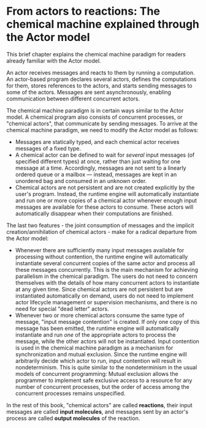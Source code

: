 <link href="{{ site.github.url }}/tables.css" rel="stylesheet" />

# From actors to reactions: The chemical machine explained through the Actor model

This brief chapter explains the chemical machine paradigm for readers already familiar with the Actor model.

An actor receives messages and reacts to them by running a computation.
An actor-based program declares several actors, defines the computations for them, stores references to the actors, and starts sending messages to some of the actors.
Messages are sent asynchronously, enabling communication between different concurrent actors. 

The chemical machine paradigm is in certain ways similar to the Actor model.
A chemical program also consists of concurrent processes, or "chemical actors", that communicate by sending messages.
To arrive at the chemical machine paradigm, we need to modify the Actor model as follows:

- Messages are statically typed, and each chemical actor receives messages of a fixed type.
- A chemical actor can be defined to wait for _several_ input messages (of specified different types) at once, rather than just waiting for one message at a time.
Accordingly, messages are not sent to a linearly ordered queue or a mailbox — instead, messages are kept in an unordered bag and consumed in an unknown order.
- Chemical actors are not persistent and are not created explicitly by the user's program.
Instead, the runtime engine will automatically instantiate and run one or more copies of a chemical actor whenever enough input messages are available for these actors to consume.
These actors will automatically disappear when their computations are finished.

The last two features - the joint consumption of messages and the implicit creation/annihilation of chemical actors - make for a radical departure from the Actor model:

- Whenever there are sufficiently many input messages available for processing without contention, the runtime engine will automatically instantiate several concurrent copies of the same actor
and process all these messages concurrently.
This is the main mechanism for achieving parallelism in the chemical paradigm.
The users do not need to concern themselves with the details of how many concurrent actors to instantiate at any given time.
Since chemical actors are not persistent but are instantiated automatically on demand, users do not need to implement actor lifecycle management or supervision mechanisms, and there is no need for special "dead letter" actors. 
- Whenever two or more chemical actors consume the same type of message, "input message contention" is created.
If only one copy of this message has been emitted, the runtime engine will automatically instantiate and run _one_ of the appropriate actors to process the message, while the other actors will not be instantiated.
Input contention is used in the chemical machine paradigm as a mechanism for synchronization and mutual exclusion.
Since the runtime engine will arbitrarily decide which actor to run, input contention will result in nondeterminism.
This is quite similar to the nondeterminism in the usual models of concurrent programming:
Mutual exclusion allows the programmer to implement safe exclusive access to a resource for any number of concurrent processes,
but the order of access among the concurrent processes remains unspecified.  

In the rest of this book, "chemical actors" are called **reactions**, their input messages are called **input molecules**,
and messages sent by an actor's process are called **output molecules** of the reaction.
